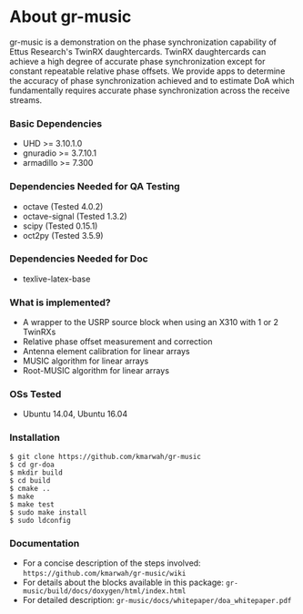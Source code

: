 # About gr-music
gr-music is a demonstration on the phase synchronization capability of Ettus Research's TwinRX daughtercards. 
TwinRX daughtercards can achieve a high degree of accurate phase synchronization except for constant 
repeatable relative phase offsets. We provide apps to determine the accuracy of phase synchronization achieved 
and to estimate DoA which fundamentally requires accurate phase synchronization 
across the receive streams.

### Basic Dependencies
 - UHD >= 3.10.1.0
 - gnuradio >= 3.7.10.1
 - armadillo >= 7.300

### Dependencies Needed for QA Testing
 - octave (Tested 4.0.2)
 - octave-signal (Tested 1.3.2)
 - scipy (Tested 0.15.1)
 - oct2py (Tested 3.5.9)

### Dependencies Needed for Doc
 - texlive-latex-base

### What is implemented?
 - A wrapper to the USRP source block when using an X310 with 1 or 2 TwinRXs
 - Relative phase offset measurement and correction
 - Antenna element calibration for linear arrays
 - MUSIC algorithm for linear arrays
 - Root-MUSIC algorithm for linear arrays 

### OSs Tested 
 - Ubuntu 14.04, Ubuntu 16.04 
 
### Installation
`$ git clone https://github.com/kmarwah/gr-music` <br />
`$ cd gr-doa` <br />
`$ mkdir build` <br />
`$ cd build` <br />
`$ cmake ..` <br />
`$ make` <br />
`$ make test` <br />
`$ sudo make install` <br />
`$ sudo ldconfig` <br />

### Documentation
 - For a concise description of the steps involved: `https://github.com/kmarwah/gr-music/wiki`
 - For details about the blocks available
in this package: `gr-music/build/docs/doxygen/html/index.html`
 - For detailed description: `gr-music/docs/whitepaper/doa_whitepaper.pdf`
